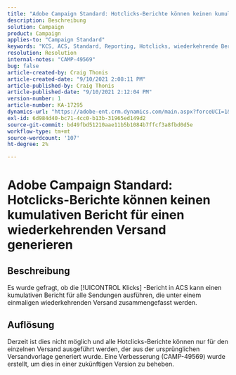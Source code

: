 ```yaml
---
title: "Adobe Campaign Standard: Hotclicks-Berichte können keinen kumulativen Bericht für einen wiederkehrenden Versand generieren"
description: Beschreibung
solution: Campaign
product: Campaign
applies-to: "Campaign Standard"
keywords: "KCS, ACS, Standard, Reporting, Hotclicks, wiederkehrende Bereitstellung"
resolution: Resolution
internal-notes: "CAMP-49569"
bug: false
article-created-by: Craig Thonis
article-created-date: "9/10/2021 2:08:11 PM"
article-published-by: Craig Thonis
article-published-date: "9/10/2021 2:12:04 PM"
version-number: 1
article-number: KA-17295
dynamics-url: "https://adobe-ent.crm.dynamics.com/main.aspx?forceUCI=1&pagetype=entityrecord&etn=knowledgearticle&id=14217383-4012-ec11-b6e6-000d3a597bfc"
exl-id: 6d984d40-bc71-4cc0-b13b-31965ed149d2
source-git-commit: bd49fbd51210aae11b5b1084b7ffcf3a8fbd0d5e
workflow-type: tm+mt
source-wordcount: '107'
ht-degree: 2%

---
```


# Adobe Campaign Standard: Hotclicks-Berichte können keinen kumulativen Bericht für einen wiederkehrenden Versand generieren

## Beschreibung


Es wurde gefragt, ob die [!UICONTROL Klicks] -Bericht in ACS kann einen kumulativen Bericht für alle Sendungen ausführen, die unter einem einmaligen wiederkehrenden Versand zusammengefasst werden.


## Auflösung


Derzeit ist dies nicht möglich und alle Hotclicks-Berichte können nur für den einzelnen Versand ausgeführt werden, der aus der ursprünglichen Versandvorlage generiert wurde. Eine Verbesserung (CAMP-49569) wurde erstellt, um dies in einer zukünftigen Version zu beheben.
